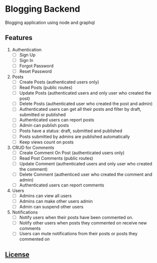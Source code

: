 # Blogging Backend
Blogging application using node and graphql

## Features
1. Authentication 
   - [ ] Sign Up
   - [ ] Sign In
   - [ ] Forgot Password
   - [ ] Reset Password
2. Posts
   - [ ] Create Posts (authenticated users only)
   - [ ] Read Posts (public routes)
   - [ ] Update Posts (authenticated users and only user who created the post)
   - [ ] Delete Posts (authenticated user who created the post and admin)
   - [ ] Authenticated users can get all their posts and filter by draft, submitted or published
   - [ ] Authenticated users can report posts
   - [ ] Admin can publish posts
   - [ ] Posts have a status: draft, submitted and published
   - [ ] Posts submitted by admins are published automatically
   - [ ] Keep views count on posts
3. CRUD for Comments
   - [ ] Create Comment On Post (authenticated users only)
   - [ ] Read Post Comments (public routes)
   - [ ] Update Comment (authenticated users and only user who created the comment)
   - [ ] Delete Comment (authenticed user who created the comment and admin)
   - [ ] Authenticated users can report comments
4. Users
   - [ ] Admins can view all users
   - [ ] Admins can make other users admin
   - [ ] Admin can suspend other users
5. Notifications
   - [ ] Notify users when their posts have been commented on.
   - [ ] Notify other users when posts they commented on receive new comments
   - [ ] Users can mute notifications from their posts or posts they commented on
## [License](LICENSE.md)

